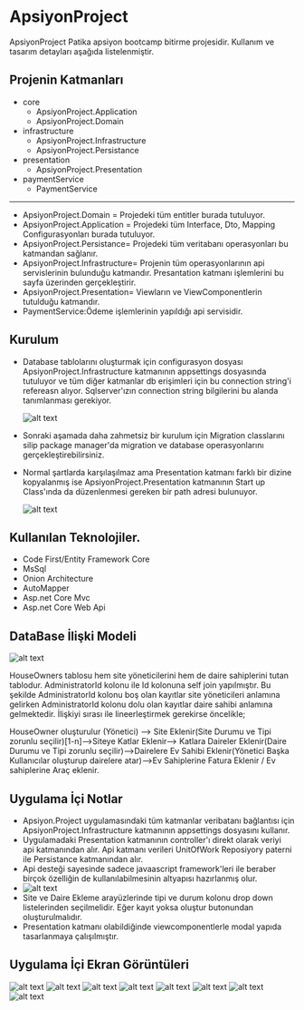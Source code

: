 # ApsiyonProject
ApsiyonProject Patika apsiyon bootcamp bitirme projesidir. Kullanım ve tasarım detayları aşağıda listelenmiştir.


Projenin Katmanları
-------
- core
   - ApsiyonProject.Application
   - ApsiyonProject.Domain
- infrastructure 
  - ApsiyonProject.Infrastructure
  - ApsiyonProject.Persistance  
- presentation  
  - ApsiyonProject.Presentation  
- paymentService
  - PaymentService
 
 
----------------------------

 - ApsiyonProject.Domain = Projedeki tüm entitler burada tutuluyor. 
 - ApsiyonProject.Application = Projedeki tüm Interface, Dto, Mapping Configurasyonları burada tutuluyor. 
 - ApsiyonProject.Persistance= Projedeki tüm veritabanı operasyonları bu katmandan sağlanır. 
 - ApsiyonProject.Infrastructure= Projenin tüm operasyonlarının api servislerinin bulunduğu katmandır. Presantation katmanı işlemlerini bu sayfa üzerinden gerçekleştirir. 
 - ApsiyonProject.Presentation= Viewların ve ViewComponentlerin tutulduğu katmandır. 
 - PaymentService:Ödeme işlemlerinin yapıldığı api servisidir.
 
  Kurulum
 -----------------
 - Database tablolarını oluşturmak için configurasyon dosyası ApsiyonProject.Infrastructure katmanının appsettings dosyasında tutuluyor ve tüm diğer katmanlar
   db erişimleri için bu connection string'i refereasn alıyor. Sqlserver'ızın connection string bilgilerini bu alanda tanımlanması gerekiyor. 
   
    ![alt text](https://github.com/emretuna01/ApsiyonProject/blob/main/img/Setup.png?raw=true)
 - Sonraki aşamada daha zahmetsiz bir kurulum için Migration classlarını silip package manager'da migration ve database operasyonlarını gerçekleştirebilirsiniz.
 - Normal şartlarda karşılaşılmaz ama Presentation katmanı farklı bir dizine kopyalanmış ise ApsiyonProject.Presentation katmanının Start up Class'ında da düzenlenmesi 
   gereken bir path adresi bulunuyor.
   
    ![alt text](https://github.com/emretuna01/ApsiyonProject/blob/main/img/Setup2.png?raw=true)
    
 
 Kullanılan Teknolojiler.
 -----------------
 - Code First/Entity Framework Core
 - MsSql
 - Onion Architecture
 - AutoMapper
 - Asp.net Core Mvc
 - Asp.net Core Web Api
 
 
 DataBase İlişki Modeli
 -----------------
 ![alt text](https://github.com/emretuna01/ApsiyonProject/blob/main/img/DbModel.png?raw=true)
 
 HouseOwners tablosu hem site yöneticilerini hem de daire sahiplerini tutan tablodur. AdministratorId kolonu ile Id kolonuna self join yapılmıştır. Bu şekilde AdministratorId
 kolonu boş olan kayıtlar site yöneticileri anlamına gelirken AdministratorId kolonu dolu olan kayıtlar daire sahibi anlamına gelmektedir. İlişkiyi sırası ile lineerleştirmek 
 gerekirse öncelikle;
  
  HouseOwner oluşturulur (Yönetici) --> Site Eklenir(Site Durumu ve Tipi zorunlu seçilir)[1-n]-->Siteye Katlar Eklenir--> Katlara Daireler Eklenir(Daire Durumu ve Tipi zorunlu seçilir)-->Dairelere Ev Sahibi Eklenir(Yönetici Başka Kullanıcılar oluşturup dairelere atar)-->Ev Sahiplerine Fatura Eklenir / Ev sahiplerine Araç eklenir.

 Uygulama İçi Notlar
 -----------------
 - Apsiyon.Project uygulamasındaki tüm katmanlar veribatanı bağlantısı için ApsiyonProject.Infrastructure katmanının appsettings dosyasını kullanır.
 - Uygulamadaki Presentation katmanının controller'ı direkt olarak veriyi api katmanından alır. Api katmanı verileri UnitOfWork Reposiyory paterni ile Persistance 
   katmanından alır.
 - Api desteği sayesinde sadece javaascript framework'leri ile beraber birçok özelliğin de kullanılabilmesinin altyapısı hazırlanmış olur.
 - ![alt text](https://github.com/emretuna01/ApsiyonProject/blob/main/img/Api.png?raw=true)
 - Site ve Daire Ekleme arayüzlerinde tipi ve durum kolonu drop down listelerinden seçilmelidir. Eğer kayıt yoksa oluştur butonundan oluşturulmalıdır.
 - Presentation katmanı olabildiğinde viewcomponentlerle modal yapıda tasarlanmaya çalışılmıştır.
 
  Uygulama İçi Ekran Görüntüleri
   -----------------
 ![alt text](https://github.com/emretuna01/ApsiyonProject/blob/main/img/AccountIndex.png?raw=true)
 ![alt text](https://github.com/emretuna01/ApsiyonProject/blob/main/img/AddBuildingStatus.png?raw=true)
 ![alt text](https://github.com/emretuna01/ApsiyonProject/blob/main/img/AddBuildingType.png?raw=true)
 ![alt text](https://github.com/emretuna01/ApsiyonProject/blob/main/img/AddBuilding.png?raw=true)
 ![alt text](https://github.com/emretuna01/ApsiyonProject/blob/main/img/AddFlatStatus.png?raw=true)
 ![alt text](https://github.com/emretuna01/ApsiyonProject/blob/main/img/AddFlatType.png?raw=true)
 ![alt text](https://github.com/emretuna01/ApsiyonProject/blob/main/img/AddFlat.png?raw=true)
 ![alt text](https://github.com/emretuna01/ApsiyonProject/blob/main/img/AddHouseOwner.png?raw=true)
      
